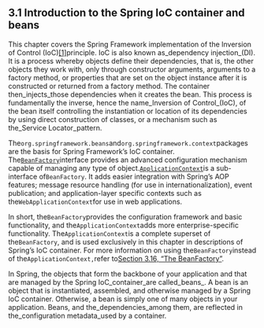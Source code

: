 ## 3.1 Introduction to the Spring IoC container and beans

This chapter covers the Spring Framework implementation of the Inversion of Control \(IoC\)[\[1\]](http://docs.spring.io/spring/docs/5.0.0.M4/spring-framework-reference/htmlsingle/#ftn.d5e680)principle. IoC is also known as_dependency injection_\(DI\). It is a process whereby objects define their dependencies, that is, the other objects they work with, only through constructor arguments, arguments to a factory method, or properties that are set on the object instance after it is constructed or returned from a factory method. The container then_injects_those dependencies when it creates the bean. This process is fundamentally the inverse, hence the name_Inversion of Control_\(IoC\), of the bean itself controlling the instantiation or location of its dependencies by using direct construction of classes, or a mechanism such as the_Service Locator_pattern.

The`org.springframework.beans`and`org.springframework.context`packages are the basis for Spring Framework’s IoC container. The[`BeanFactory`](http://docs.spring.io/spring-framework/docs/5.0.0.M4/javadoc-api/org/springframework/beans/factory/BeanFactory.html)interface provides an advanced configuration mechanism capable of managing any type of object.[`ApplicationContext`](http://docs.spring.io/spring-framework/docs/5.0.0.M4/javadoc-api/org/springframework/context/ApplicationContext.html)is a sub-interface of`BeanFactory`. It adds easier integration with Spring’s AOP features; message resource handling \(for use in internationalization\), event publication; and application-layer specific contexts such as the`WebApplicationContext`for use in web applications.

In short, the`BeanFactory`provides the configuration framework and basic functionality, and the`ApplicationContext`adds more enterprise-specific functionality. The`ApplicationContext`is a complete superset of the`BeanFactory`, and is used exclusively in this chapter in descriptions of Spring’s IoC container. For more information on using the`BeanFactory`instead of the`ApplicationContext,`refer to[Section 3.16, “The BeanFactory”](http://docs.spring.io/spring/docs/5.0.0.M4/spring-framework-reference/htmlsingle/#beans-beanfactory).

In Spring, the objects that form the backbone of your application and that are managed by the Spring IoC_container_are called_beans_. A bean is an object that is instantiated, assembled, and otherwise managed by a Spring IoC container. Otherwise, a bean is simply one of many objects in your application. Beans, and the_dependencies_among them, are reflected in the_configuration metadata_used by a container.

